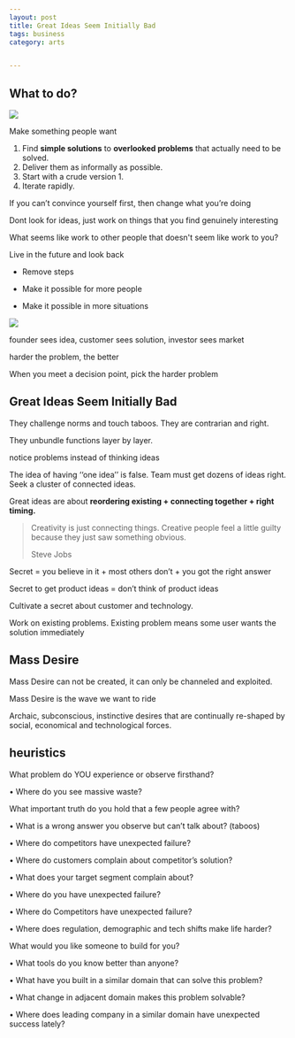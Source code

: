 ```yaml
---
layout: post
title: Great Ideas Seem Initially Bad
tags: business
category: arts


---
```


## What to do?

![](https://miro.medium.com/max/764/1*yHl7TYsT09uB0YRqjkDaMA.png)


Make something people want

1. Find <b>simple solutions</b> to  <b>overlooked problems</b> that actually need to be solved.
2. Deliver them as informally as possible.
3. Start with a crude version 1.
4. Iterate rapidly.

If you can’t convince
yourself first,
then change what you’re
doing

Dont look for ideas, just work on things that you find genuinely interesting 

What seems like work to other people that doesn't seem like work to you?

Live in the future and look back

- Remove steps

- Make it possible for more people

- Make it possible in more situations

![](https://miro.medium.com/max/738/1*TvyPaepHDMMhOUh5lbzBQw.png)

founder sees idea, customer sees solution, investor sees market

harder the problem, the better

When you meet a decision point, pick the harder problem

## Great Ideas Seem Initially Bad

They challenge norms and touch taboos. They are contrarian and right.

They unbundle functions layer by layer.

notice problems instead of thinking ideas

The idea of having ‘‘one idea’’ is false. Team must get dozens of ideas right. Seek a cluster of connected ideas.

Great ideas are about <b>reordering existing + connecting together + right timing.</b>

> Creativity is just connecting things. Creative people feel a little guilty because they just saw something obvious. 
> 
> Steve Jobs
    
Secret = you believe in it + most others don’t + you got the right answer

Secret to get product ideas = don’t think of product ideas

Cultivate a secret about customer and technology.

Work on existing problems. Existing problem means some user wants the solution immediately


## Mass Desire
Mass Desire can not be
created, it can only be
channeled and exploited.

Mass Desire is the wave we
want to ride

Archaic, subconscious, instinctive
desires that are continually
re-shaped by social, economical
and technological forces.


## heuristics

What problem do YOU experience or
observe firsthand?

• Where do you see massive waste?

What important truth do you hold that a
few people agree with?

• What is a wrong answer you observe but
can’t talk about? (taboos)

• Where do competitors have unexpected
failure?

• Where do customers complain about
competitor’s solution?

• What does your target segment complain
about?

• Where do you have unexpected failure?

• Where do Competitors have unexpected
failure?

• Where does regulation, demographic and
tech shifts make life harder?

What would you like someone to build for you?

• What tools do you know better than anyone?

• What have you built in a similar domain that can
solve this problem?

• What change in adjacent domain makes this
problem solvable?

• Where does leading company in a similar
domain have unexpected success lately?